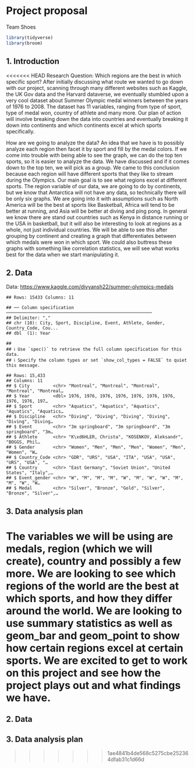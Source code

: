 Project proposal
================
Team Shoes

``` r
library(tidyverse)
library(broom)
```

## 1. Introduction

<<<<<<< HEAD
Research Question: Which regions are the best in which specific sport?
After initially discussing what route we wanted to go down with our
project, scanning through many different websites such as Kaggle, the UK
Gov data and the Harvard dataverse, we eventually stumbled upon a very
cool dataset about Summer Olympic medal winners between the years of
1976 to 2008. The dataset has 11 variables, ranging from type of sport,
type of medal won, country of athlete and many more. Our plan of action
will involve breaking down the data into countries and eventually
breaking it down into continents and which continents excel at which
sports specifically.

How are we going to analyze the data? An idea that we have is to
possibly analyze each region then facet it by sport and fill by the
medal colors. If we come into trouble with being able to see the graph,
we can do the top ten sports, so it is easier to analyze the data. We
have discussed and if it comes down to the top ten, we will pick as a
group. We came to this conclusion because each region will have
different sports that they like to stream during the Olympics. Our main
goal is to see what regions excel at different sports. The region
variable of our data, we are going to do by continents, but we know that
Antarctica will not have any data, so technically there will be only six
graphs. We are going into it with assumptions such as North America will
be the best at sports like Basketball, Africa will tend to be better at
running, and Asia will be better at diving and ping pong. In general we
know there are stand out countries such as Kenya in distance running or
the USA in basketball, but it will also be interesting to look at
regions as a whole, not just individual countries. We will be able to
see this after grouping by continent and creating a graph that
differentiates between which medals were won in which sport. We could
also buttress these graphs with something like correlation statistics,
we will see what works best for the data when we start manipulating it.

## 2. Data

Data: <https://www.kaggle.com/divyansh22/summer-olympics-medals>

    ## Rows: 15433 Columns: 11

    ## ── Column specification ────────────────────────────────────────────────────────
    ## Delimiter: ","
    ## chr (10): City, Sport, Discipline, Event, Athlete, Gender, Country_Code, Cou...
    ## dbl  (1): Year

    ## 
    ## ℹ Use `spec()` to retrieve the full column specification for this data.
    ## ℹ Specify the column types or set `show_col_types = FALSE` to quiet this message.

    ## Rows: 15,433
    ## Columns: 11
    ## $ City         <chr> "Montreal", "Montreal", "Montreal", "Montreal", "Montreal…
    ## $ Year         <dbl> 1976, 1976, 1976, 1976, 1976, 1976, 1976, 1976, 1976, 197…
    ## $ Sport        <chr> "Aquatics", "Aquatics", "Aquatics", "Aquatics", "Aquatics…
    ## $ Discipline   <chr> "Diving", "Diving", "Diving", "Diving", "Diving", "Diving…
    ## $ Event        <chr> "3m springboard", "3m springboard", "3m springboard", "3m…
    ## $ Athlete      <chr> "K\xd6HLER, Christa", "KOSENKOV, Aleksandr", "BOGGS, Phil…
    ## $ Gender       <chr> "Women", "Men", "Men", "Men", "Women", "Men", "Women", "W…
    ## $ Country_Code <chr> "GDR", "URS", "USA", "ITA", "USA", "USA", "URS", "USA", "…
    ## $ Country      <chr> "East Germany", "Soviet Union", "United States", "Italy",…
    ## $ Event_gender <chr> "W", "M", "M", "M", "W", "M", "W", "W", "M", "M", "W", "W…
    ## $ Medal        <chr> "Silver", "Bronze", "Gold", "Silver", "Bronze", "Silver",…

## 3. Data analysis plan

The variables we will be using are medals, region (which we will
create), country and possibly a few more. We are looking to see which
regions of the world are the best at which sports, and how they differ
around the world. We are looking to use summary statistics as well as
geom\_bar and geom\_point to show how certain regions excel at certain
sports. We are excited to get to work on this project and see how the
project plays out and what findings we have.
=======


## 2\. Data



## 3\. Data analysis plan


>>>>>>> 1ae4841b4de568c5275cbe252364dfab31c1d66d
